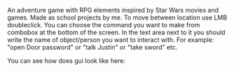 An adventure game with RPG elements inspired by Star Wars movies and games. Made as school projects by me. To move between location use 
LMB doubleclick. You can choose the command you want to make from combobox at the bottom of the screen. In the text area next to it you 
should write the name of object/person you want to interact with. For example: "open Door password" or "talk Justin" or "take sword" etc. 

You can see how does gui look like here: 
